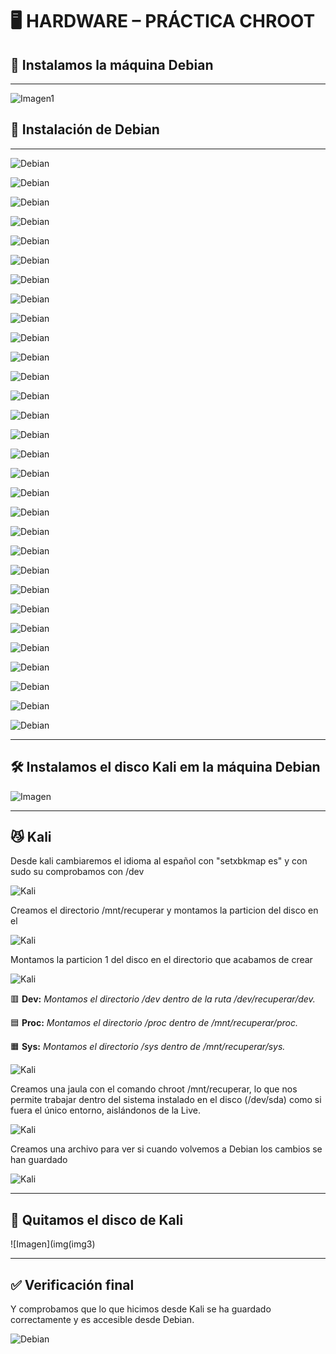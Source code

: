 # 🖥️ HARDWARE – PRÁCTICA CHROOT

## 🔧 Instalamos la máquina Debian
   
---
![Imagen1](img/img1.png)


## 🍥 Instalación de Debian
   
---
![Debian](img/db1.png)

![Debian](img/db2.png)

![Debian](img/db3.png)

![Debian](img/db4.png)

![Debian](img/db5.png)

![Debian](img/db6.png)

![Debian](img/db7.png)

![Debian](img/db8.png)

![Debian](img/db9.png)

![Debian](img/db10.png)

![Debian](img/db11.png)

![Debian](img/db12.png)

![Debian](img/db13.png)

![Debian](img/db14.png)

![Debian](img/db15.png)

![Debian](img/db16.png)

![Debian](img/db17.png)

![Debian](img/db18.png)

![Debian](img/db19.png)

![Debian](img/db20.png)

![Debian](img/db21.png)

![Debian](img/db22.png)

![Debian](img/db23.png)

![Debian](img/db24.png)

![Debian](img/db25.png)

![Debian](img/db26.png)

![Debian](img/db27.png)

![Debian](img/db28.png)

![Debian](img/db29.png)

![Debian](img/db30.png)

---

## 🛠️ Instalamos el disco Kali em la máquina Debian

![Imagen](img/img2.png)

---

## 😼​ Kali

Desde kali cambiaremos el idioma al español con "setxbkmap es" y con sudo su comprobamos con /dev

![Kali](img/kl1.png)

Creamos el directorio /mnt/recuperar y montamos la particion del disco en el

![Kali](img/kl2.png)

Montamos la particion 1 del disco en el directorio que acabamos de crear

![Kali](img/kl3.png)

🟥 **Dev:** _Montamos el directorio /dev dentro de la ruta /dev/recuperar/dev._

🟦 **Proc:** _Montamos el directorio /proc dentro de /mnt/recuperar/proc._

🟧 **Sys:** _Montamos el directorio /sys dentro de /mnt/recuperar/sys._

![Kali](img/kl4.png)

Creamos una jaula con el comando chroot /mnt/recuperar, lo que nos permite trabajar dentro del sistema instalado en el disco (/dev/sda) como si fuera el único entorno, aislándonos de la Live.

![Kali](img/kl5.png)

Creamos una archivo para ver si cuando volvemos a Debian los cambios se han guardado 

![Kali](img/kl6.png)

---

## 💽 Quitamos el disco de Kali
  
![Imagen](img(img3)

---

## ✅ Verificación final

Y comprobamos que lo que hicimos desde Kali se ha guardado correctamente y es accesible desde Debian.

![Debian](img/db31.png)


